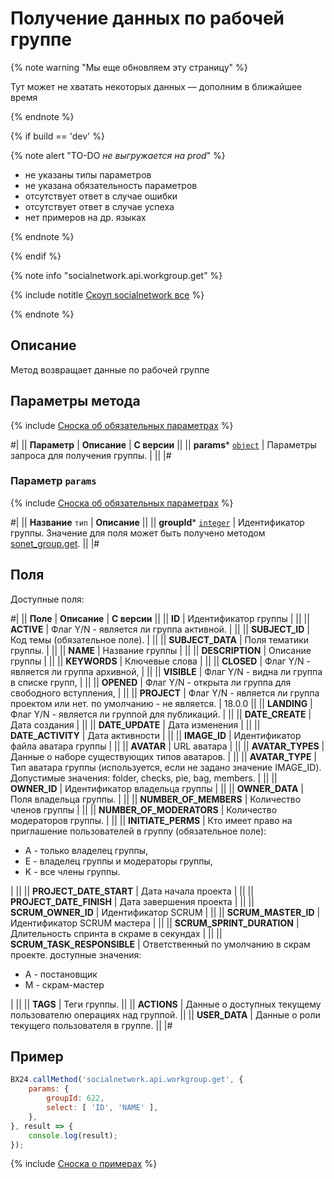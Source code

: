# Получение данных по рабочей группе

{% note warning "Мы еще обновляем эту страницу" %}

Тут может не хватать некоторых данных — дополним в ближайшее время

{% endnote %}

{% if build == 'dev' %}

{% note alert "TO-DO _не выгружается на prod_" %}

- не указаны типы параметров
- не указана обязательность параметров
- отсутствует ответ в случае ошибки
- отсутствует ответ в случае успеха
- нет примеров на др. языках

{% endnote %}

{% endif %}

{% note info "socialnetwork.api.workgroup.get" %}

{% include notitle [Скоуп socialnetwork все](./_includes/scope-socialnetwork-all.md) %}

{% endnote %}

## Описание

Метод возвращает данные по рабочей группе

## Параметры метода

{% include [Сноска об обязательных параметрах](../../_includes/required.md) %}

#|
|| **Параметр** | **Описание** | **С версии** ||
|| **params*** [`object`](../data-types.md) | Параметры запроса для получения группы. | ||
|#

### Параметр `params`

{% include [Сноска об обязательных параметрах](../../_includes/required.md) %}

#|
|| **Название** `тип` | **Описание** ||
|| **groupId*** [`integer`](../data-types.md) | Идентификатор группы. Значение для поля может быть получено методом [sonet_group.get](./sonet-group-get.md). ||
|#

## Поля

Доступные поля:

#|
|| **Поле** | **Описание** | **С версии** ||
|| **ID** | Идентификатор группы | ||
|| **ACTIVE** | Флаг Y/N - является ли группа активной. | ||
|| **SUBJECT_ID** | Код темы (обязательное поле). | ||
|| **SUBJECT_DATA** | Поля тематики группы. | ||
|| **NAME** | Название группы | ||
|| **DESCRIPTION** | Описание группы | ||
|| **KEYWORDS** | Ключевые слова | ||
|| **CLOSED** | Флаг Y/N - является ли группа архивной, | ||
|| **VISIBLE** | Флаг Y/N - видна ли группа в списке групп, | ||
|| **OPENED** | Флаг Y/N - открыта ли группа для свободного вступления, | ||
|| **PROJECT** | Флаг Y/N - является ли группа проектом или нет. по умолчанию - не является. | 18.0.0 ||
|| **LANDING** | Флаг Y/N - является ли группой для публикаций. | ||
|| **DATE_CREATE** | Дата создания | ||
|| **DATE_UPDATE** | Дата изменения | ||
|| **DATE_ACTIVITY** | Дата активности | ||
|| **IMAGE_ID** | Идентификатор файла аватара группы | ||
|| **AVATAR** | URL аватара | ||
|| **AVATAR_TYPES** | Данные о наборе существующих типов аватаров. | ||
|| **AVATAR_TYPE** | Тип аватара группы (используется, если не задано значение IMAGE_ID). Допустимые значения: folder, checks, pie, bag, members. | ||
|| **OWNER_ID** | Идентификатор владельца группы | ||
|| **OWNER_DATA** | Поля владельца группы. | ||
|| **NUMBER_OF_MEMBERS** | Количество членов группы | ||
|| **NUMBER_OF_MODERATORS** | Количество модераторов группы. | ||
|| **INITIATE_PERMS** | Кто имеет право на приглашение пользователей в группу (обязательное поле):<ul><li>A - только владелец группы,</li><li>E - владелец группы и модераторы группы,</li><li>K - все члены группы.</li></ul> | ||
|| **PROJECT_DATE_START** | Дата начала проекта | ||
|| **PROJECT_DATE_FINISH** | Дата завершения проекта | ||
|| **SCRUM_OWNER_ID** | Идентификатор SCRUM | ||
|| **SCRUM_MASTER_ID** | Идентификатор SCRUM мастера | ||
|| **SCRUM_SPRINT_DURATION** | Длительность спринта в скраме в секундах | ||
|| **SCRUM_TASK_RESPONSIBLE** | Ответственный по умолчанию в скрам проекте. доступные значения:<ul><li>A - постановщик</li><li>M - скрам-мастер</li></ul> | ||
|| **TAGS** | Теги группы. ||
|| **ACTIONS** | Данные о доступных текущему пользователю операциях над группой. ||
|| **USER_DATA** | Данные о роли текущего пользователя в группе. ||
|#

## Пример

```js
BX24.callMethod('socialnetwork.api.workgroup.get', {
    params: {
        groupId: 622,
        select: [ 'ID', 'NAME' ],
    },
}, result => {
    console.log(result);
});
```
{% include [Сноска о примерах](../../_includes/examples.md) %}
